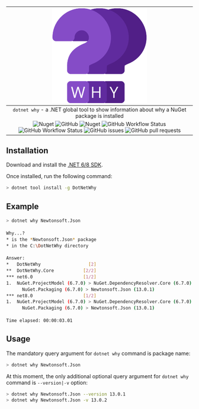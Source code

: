 | ![](https://raw.githubusercontent.com/tadamczyk/DotNetWhy/master/assets/logo/256/logo.png) |
|:--:|
| `dotnet why` - a .NET global tool to show information about why a NuGet package is installed |
| ![Nuget](https://img.shields.io/nuget/v/DotNetWhy?label=version) ![GitHub](https://img.shields.io/github/license/tadamczyk/DotNetWhy) ![Nuget](https://img.shields.io/nuget/dt/DotNetWhy) ![GitHub Workflow Status](https://img.shields.io/github/actions/workflow/status/tadamczyk/DotNetWhy/build.yml?branch=master) ![GitHub Workflow Status](https://img.shields.io/github/actions/workflow/status/tadamczyk/DotNetWhy/release.yml?label=release) ![GitHub issues](https://img.shields.io/github/issues/tadamczyk/DotNetWhy) ![GitHub pull requests](https://img.shields.io/github/issues-pr/tadamczyk/DotNetWhy) |

## Installation

Download and install the [.NET 6/8 SDK](https://www.microsoft.com/net/download).

Once installed, run the following command:

```bash
> dotnet tool install -g DotNetWhy
```

## Example

```bash
> dotnet why Newtonsoft.Json

Why...?
* is the *Newtonsoft.Json* package
* in the C:\DotNetWhy directory

Answer:
*   DotNetWhy                  [2]
**  DotNetWhy.Core           [2/2]
*** net6.0                   [1/2]
1.  NuGet.ProjectModel (6.7.0) > NuGet.DependencyResolver.Core (6.7.0) > NuGet.Protocol (6.7.0) >
      NuGet.Packaging (6.7.0) > Newtonsoft.Json (13.0.1)
*** net8.0                   [1/2]
1.  NuGet.ProjectModel (6.7.0) > NuGet.DependencyResolver.Core (6.7.0) > NuGet.Protocol (6.7.0) >
      NuGet.Packaging (6.7.0) > Newtonsoft.Json (13.0.1)

Time elapsed: 00:00:03.01
```

## Usage

The mandatory query argument for `dotnet why` command is package name:

```bash
> dotnet why Newtonsoft.Json
```

At this moment, the only additional optional query argument for `dotnet why` command is `--version|-v` option:
```bash
> dotnet why Newtonsoft.Json --version 13.0.1
> dotnet why Newtonsoft.Json -v 13.0.2
```